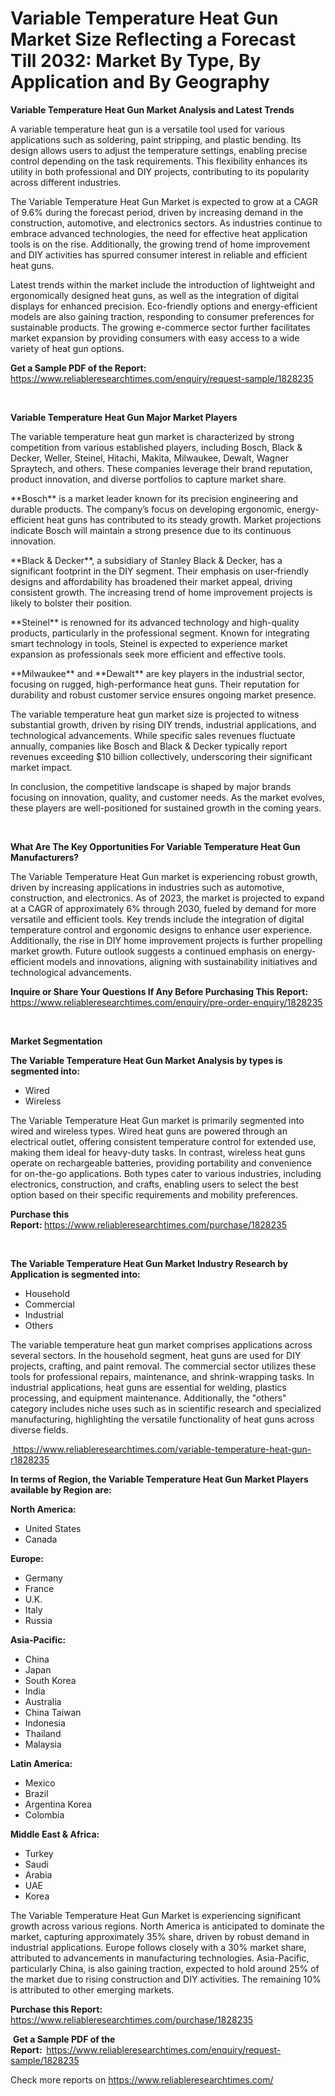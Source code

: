 <p><h1>Variable Temperature Heat Gun Market Size Reflecting a Forecast Till 2032: Market By Type, By Application and By Geography</h1></p><p><strong>Variable Temperature Heat Gun Market Analysis and Latest Trends</strong></p>
<p><p>A variable temperature heat gun is a versatile tool used for various applications such as soldering, paint stripping, and plastic bending. Its design allows users to adjust the temperature settings, enabling precise control depending on the task requirements. This flexibility enhances its utility in both professional and DIY projects, contributing to its popularity across different industries.</p><p>The Variable Temperature Heat Gun Market is expected to grow at a CAGR of 9.6% during the forecast period, driven by increasing demand in the construction, automotive, and electronics sectors. As industries continue to embrace advanced technologies, the need for effective heat application tools is on the rise. Additionally, the growing trend of home improvement and DIY activities has spurred consumer interest in reliable and efficient heat guns.</p><p>Latest trends within the market include the introduction of lightweight and ergonomically designed heat guns, as well as the integration of digital displays for enhanced precision. Eco-friendly options and energy-efficient models are also gaining traction, responding to consumer preferences for sustainable products. The growing e-commerce sector further facilitates market expansion by providing consumers with easy access to a wide variety of heat gun options.</p></p>
<p><strong>Get a Sample PDF of the Report:&nbsp;</strong> <a href="https://www.reliableresearchtimes.com/enquiry/request-sample/1828235?utm_campaign=2391&utm_medium=2&utm_source=Github&utm_content=ia&utm_term=19022025&utm_id=variable-temperature-heat-gun">https://www.reliableresearchtimes.com/enquiry/request-sample/1828235</a></p>
<p>&nbsp;</p>
<p><strong>Variable Temperature Heat Gun Major Market Players</strong></p>
<p><p>The variable temperature heat gun market is characterized by strong competition from various established players, including Bosch, Black & Decker, Weller, Steinel, Hitachi, Makita, Milwaukee, Dewalt, Wagner Spraytech, and others. These companies leverage their brand reputation, product innovation, and diverse portfolios to capture market share.</p><p>**Bosch** is a market leader known for its precision engineering and durable products. The company’s focus on developing ergonomic, energy-efficient heat guns has contributed to its steady growth. Market projections indicate Bosch will maintain a strong presence due to its continuous innovation.</p><p>**Black & Decker**, a subsidiary of Stanley Black & Decker, has a significant footprint in the DIY segment. Their emphasis on user-friendly designs and affordability has broadened their market appeal, driving consistent growth. The increasing trend of home improvement projects is likely to bolster their position.</p><p>**Steinel** is renowned for its advanced technology and high-quality products, particularly in the professional segment. Known for integrating smart technology in tools, Steinel is expected to experience market expansion as professionals seek more efficient and effective tools.</p><p>**Milwaukee** and **Dewalt** are key players in the industrial sector, focusing on rugged, high-performance heat guns. Their reputation for durability and robust customer service ensures ongoing market presence.</p><p>The variable temperature heat gun market size is projected to witness substantial growth, driven by rising DIY trends, industrial applications, and technological advancements. While specific sales revenues fluctuate annually, companies like Bosch and Black & Decker typically report revenues exceeding $10 billion collectively, underscoring their significant market impact.</p><p>In conclusion, the competitive landscape is shaped by major brands focusing on innovation, quality, and customer needs. As the market evolves, these players are well-positioned for sustained growth in the coming years.</p></p>
<p>&nbsp;</p>
<p><strong>What Are The Key Opportunities For Variable Temperature Heat Gun Manufacturers?</strong></p>
<p><p>The Variable Temperature Heat Gun market is experiencing robust growth, driven by increasing applications in industries such as automotive, construction, and electronics. As of 2023, the market is projected to expand at a CAGR of approximately 6% through 2030, fueled by demand for more versatile and efficient tools. Key trends include the integration of digital temperature control and ergonomic designs to enhance user experience. Additionally, the rise in DIY home improvement projects is further propelling market growth. Future outlook suggests a continued emphasis on energy-efficient models and innovations, aligning with sustainability initiatives and technological advancements.</p></p>
<p><strong>Inquire or Share Your Questions If Any Before Purchasing This Report:</strong> <a href="https://www.reliableresearchtimes.com/enquiry/pre-order-enquiry/1828235?utm_campaign=2391&utm_medium=2&utm_source=Github&utm_content=ia&utm_term=19022025&utm_id=variable-temperature-heat-gun">https://www.reliableresearchtimes.com/enquiry/pre-order-enquiry/1828235</a></p>
<p>&nbsp;</p>
<p><strong>Market Segmentation</strong></p>
<p><strong>The Variable Temperature Heat Gun Market Analysis by types is segmented into:</strong></p>
<p><ul><li>Wired</li><li>Wireless</li></ul></p>
<p><p>The Variable Temperature Heat Gun market is primarily segmented into wired and wireless types. Wired heat guns are powered through an electrical outlet, offering consistent temperature control for extended use, making them ideal for heavy-duty tasks. In contrast, wireless heat guns operate on rechargeable batteries, providing portability and convenience for on-the-go applications. Both types cater to various industries, including electronics, construction, and crafts, enabling users to select the best option based on their specific requirements and mobility preferences.</p></p>
<p><strong>Purchase this Report:&nbsp;</strong><a href="https://www.reliableresearchtimes.com/purchase/1828235?utm_campaign=2391&utm_medium=2&utm_source=Github&utm_content=ia&utm_term=19022025&utm_id=variable-temperature-heat-gun">https://www.reliableresearchtimes.com/purchase/1828235</a></p>
<p>&nbsp;</p>
<p><strong>The Variable Temperature Heat Gun Market Industry Research by Application is segmented into:</strong></p>
<p><ul><li>Household</li><li>Commercial</li><li>Industrial</li><li>Others</li></ul></p>
<p><p>The variable temperature heat gun market comprises applications across several sectors. In the household segment, heat guns are used for DIY projects, crafting, and paint removal. The commercial sector utilizes these tools for professional repairs, maintenance, and shrink-wrapping tasks. In industrial applications, heat guns are essential for welding, plastics processing, and equipment maintenance. Additionally, the "others" category includes niche uses such as in scientific research and specialized manufacturing, highlighting the versatile functionality of heat guns across diverse fields.</p></p>
<p><a href="https://www.reliableresearchtimes.com/variable-temperature-heat-gun-r1828235?utm_campaign=2391&utm_medium=2&utm_source=Github&utm_content=ia&utm_term=19022025&utm_id=variable-temperature-heat-gun">&nbsp;https://www.reliableresearchtimes.com/variable-temperature-heat-gun-r1828235</a></p>
<p><strong>In terms of Region, the Variable Temperature Heat Gun Market Players available by Region are:</strong></p>
<p>
    <p> <strong> North America: </strong>
        <ul>
            <li>United States</li>
            <li>Canada</li>
        </ul>
        </p> 
    <p> <strong> Europe: </strong>
        <ul>
            <li>Germany</li>
            <li>France</li>
            <li>U.K.</li>
            <li>Italy</li>
            <li>Russia</li>
        </ul>
        </p> 
    <p> <strong> Asia-Pacific: </strong>
        <ul>
            <li>China</li>
            <li>Japan</li>
            <li>South Korea</li>
            <li>India</li>
            <li>Australia</li>
            <li>China Taiwan</li>
            <li>Indonesia</li>
            <li>Thailand</li>
            <li>Malaysia</li>
        </ul>
        </p> 
    <p> <strong> Latin America: </strong>
        <ul>
            <li>Mexico</li>
            <li>Brazil</li>
            <li>Argentina Korea</li>
            <li>Colombia</li>
        </ul>
        </p> 
    <p> <strong> Middle East & Africa: </strong>
        <ul>
            <li>Turkey</li>
            <li>Saudi</li>
            <li>Arabia</li>
            <li>UAE</li>
            <li>Korea</li>
        </ul>
    </p>
    </p>
<p><p>The Variable Temperature Heat Gun Market is experiencing significant growth across various regions. North America is anticipated to dominate the market, capturing approximately 35% share, driven by robust demand in industrial applications. Europe follows closely with a 30% market share, attributed to advancements in manufacturing technologies. Asia-Pacific, particularly China, is also gaining traction, expected to hold around 25% of the market due to rising construction and DIY activities. The remaining 10% is attributed to other emerging markets.</p></p>
<p><strong>Purchase this Report: </strong><a href="https://www.reliableresearchtimes.com/purchase/1828235?utm_campaign=2391&utm_medium=2&utm_source=Github&utm_content=ia&utm_term=19022025&utm_id=variable-temperature-heat-gun">https://www.reliableresearchtimes.com/purchase/1828235</a></p>
<p>&nbsp;<strong>Get a Sample PDF of the Report:&nbsp;&nbsp;</strong><a href="https://www.reliableresearchtimes.com/enquiry/request-sample/1828235?utm_campaign=2391&utm_medium=2&utm_source=Github&utm_content=ia&utm_term=19022025&utm_id=variable-temperature-heat-gun">https://www.reliableresearchtimes.com/enquiry/request-sample/1828235</a></p>
<p><strong></strong></p>
<p>Check more reports on <a href="https://www.reliableresearchtimes.com/?utm_campaign=2391&utm_medium=2&utm_source=Github&utm_content=ia&utm_term=19022025&utm_id=variable-temperature-heat-gun">https://www.reliableresearchtimes.com/</a></p>